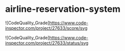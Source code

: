 # airline-reservation-system
![CodeQuality_Grade]https://www.code-inspector.com/project/27633/score/svg

![CodeQuality_Grade]https://www.code-inspector.com/project/27633/status/svg
